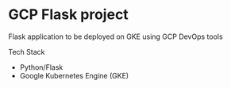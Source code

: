 # GCP Flask project

Flask application to be deployed on GKE using GCP DevOps tools

Tech Stack
- Python/Flask
- Google Kubernetes Engine (GKE)
